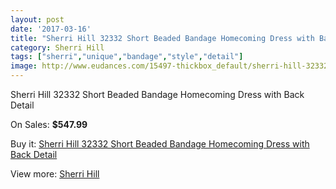 ```yaml
---
layout: post
date: '2017-03-16'
title: "Sherri Hill 32332 Short Beaded Bandage Homecoming Dress with Back Detail"
category: Sherri Hill
tags: ["sherri","unique","bandage","style","detail"]
image: http://www.eudances.com/15497-thickbox_default/sherri-hill-32332-short-beaded-bandage-homecoming-dress-with-back-detail.jpg
---
```

Sherri Hill 32332 Short Beaded Bandage Homecoming Dress with Back Detail

On Sales: **$547.99**
<a href="https://www.eudances.com/en/sherri-hill/4581-sherri-hill-32332-short-beaded-bandage-homecoming-dress-with-back-detail.html"><amp-img layout="responsive" width="600" height="600" src="//www.eudances.com/15497-thickbox_default/sherri-hill-32332-short-beaded-bandage-homecoming-dress-with-back-detail.jpg" alt="Sherri Hill 32332 Short Beaded Bandage Homecoming Dress with Back Detail 0" /></a>
<a href="https://www.eudances.com/en/sherri-hill/4581-sherri-hill-32332-short-beaded-bandage-homecoming-dress-with-back-detail.html"><amp-img layout="responsive" width="600" height="600" src="//www.eudances.com/15499-thickbox_default/sherri-hill-32332-short-beaded-bandage-homecoming-dress-with-back-detail.jpg" alt="Sherri Hill 32332 Short Beaded Bandage Homecoming Dress with Back Detail 1" /></a>
<a href="https://www.eudances.com/en/sherri-hill/4581-sherri-hill-32332-short-beaded-bandage-homecoming-dress-with-back-detail.html"><amp-img layout="responsive" width="600" height="600" src="//www.eudances.com/15498-thickbox_default/sherri-hill-32332-short-beaded-bandage-homecoming-dress-with-back-detail.jpg" alt="Sherri Hill 32332 Short Beaded Bandage Homecoming Dress with Back Detail 2" /></a>

Buy it: [Sherri Hill 32332 Short Beaded Bandage Homecoming Dress with Back Detail](https://www.eudances.com/en/sherri-hill/4581-sherri-hill-32332-short-beaded-bandage-homecoming-dress-with-back-detail.html "Sherri Hill 32332 Short Beaded Bandage Homecoming Dress with Back Detail")

View more: [Sherri Hill](https://www.eudances.com/en/80-Sherri-Hill "Sherri Hill")